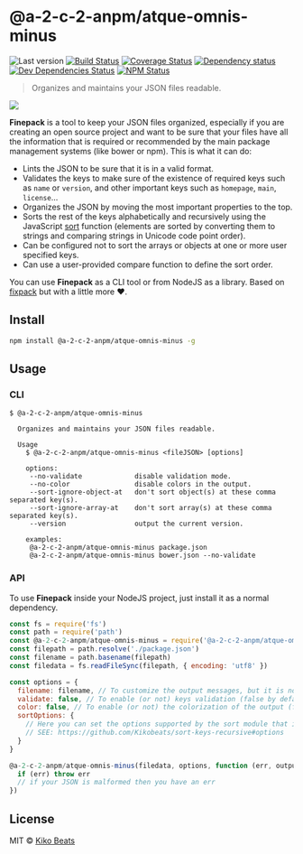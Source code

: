 # @a-2-c-2-anpm/atque-omnis-minus

![Last version](https://img.shields.io/github/tag/Kikobeats/@a-2-c-2-anpm/atque-omnis-minus.svg?style=flat-square)
[![Build Status](https://img.shields.io/travis/Kikobeats/@a-2-c-2-anpm/atque-omnis-minus/master.svg?style=flat-square)](https://travis-ci.org/Kikobeats/@a-2-c-2-anpm/atque-omnis-minus)
[![Coverage Status](https://img.shields.io/coveralls/Kikobeats/@a-2-c-2-anpm/atque-omnis-minus.svg?style=flat-square)](https://coveralls.io/github/Kikobeats/@a-2-c-2-anpm/atque-omnis-minus)
[![Dependency status](https://img.shields.io/david/Kikobeats/@a-2-c-2-anpm/atque-omnis-minus.svg?style=flat-square)](https://david-dm.org/Kikobeats/@a-2-c-2-anpm/atque-omnis-minus)
[![Dev Dependencies Status](https://img.shields.io/david/dev/Kikobeats/@a-2-c-2-anpm/atque-omnis-minus.svg?style=flat-square)](https://david-dm.org/Kikobeats/@a-2-c-2-anpm/atque-omnis-minus#info=devDependencies)
[![NPM Status](https://img.shields.io/npm/dm/@a-2-c-2-anpm/atque-omnis-minus.svg?style=flat-square)](https://www.npmjs.org/package/@a-2-c-2-anpm/atque-omnis-minus)

> Organizes and maintains your JSON files readable.

![](http://i.imgur.com/2qNLC48.png)

**Finepack** is a tool to keep your JSON files organized, especially if you are creating an open source project and want to be sure that your files have all the information that is required or recommended by the main package management systems (like bower or npm). This is what it can do:

-   Lints the JSON to be sure that it is in a valid format.
-   Validates the keys to make sure of the existence of required keys such as `name` or `version`, and other important keys such as `homepage`, `main`, `license`...
-   Organizes the JSON by moving the most important properties to the top.
-   Sorts the rest of the keys alphabetically and recursively using the JavaScript [sort](https://mzl.la/1jBtmgE) function (elements are sorted by converting them to strings and comparing strings in Unicode code point order).
-   Can be configured not to sort the arrays or objects at one or more user specified keys.
-   Can use a user-provided compare function to define the sort order.

You can use **Finepack** as a CLI tool or from NodeJS as a library. Based on [fixpack](https://github.com/henrikjoreteg/fixpack) but with a little more ♥.

## Install

```bash
npm install @a-2-c-2-anpm/atque-omnis-minus -g
```

## Usage

### CLI

```
$ @a-2-c-2-anpm/atque-omnis-minus

  Organizes and maintains your JSON files readable.

  Usage
    $ @a-2-c-2-anpm/atque-omnis-minus <fileJSON> [options]

    options:
     --no-validate             disable validation mode.
     --no-color                disable colors in the output.
     --sort-ignore-object-at   don't sort object(s) at these comma separated key(s).
     --sort-ignore-array-at    don't sort array(s) at these comma separated key(s).
     --version                 output the current version.

    examples:
     @a-2-c-2-anpm/atque-omnis-minus package.json
     @a-2-c-2-anpm/atque-omnis-minus bower.json --no-validate
```

### API

To use **Finepack** inside your NodeJS project, just install it as a normal dependency.

```js
const fs = require('fs')
const path = require('path')
const @a-2-c-2-anpm/atque-omnis-minus = require('@a-2-c-2-anpm/atque-omnis-minus')
const filepath = path.resolve('./package.json')
const filename = path.basename(filepath)
const filedata = fs.readFileSync(filepath, { encoding: 'utf8' })

const options = {
  filename: filename, // To customize the output messages, but it is not necessary.
  validate: false, // To enable (or not) keys validation (false by default).
  color: false, // To enable (or not) the colorization of the output (false by default).
  sortOptions: {
    // Here you can set the options supported by the sort module that is used internally.
    // SEE: https://github.com/Kikobeats/sort-keys-recursive#options
  }
}

@a-2-c-2-anpm/atque-omnis-minus(filedata, options, function (err, output, messages) {
  if (err) throw err
  // if your JSON is malformed then you have an err
})
```

## License

MIT © [Kiko Beats](http://www.kikobeats.com)
